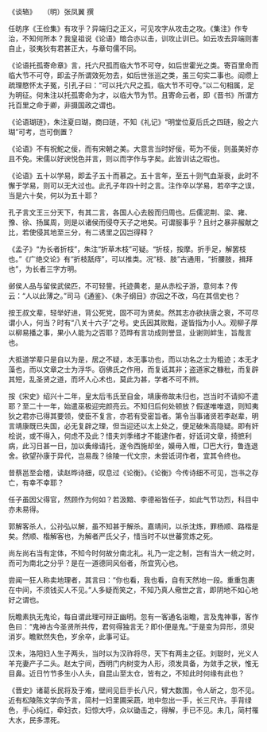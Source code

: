 《谈辂》　　（明）张凤翼 撰  

任昉序《王俭集》有攻乎？异端归之正义，可见攻字从攻击之攻。《集注》作专治，不知何所本？我皇祖说《论语》暗合亦以击，训攻止训已。如云攻去异端则害自止，驳夷狄有君甚正大，与章句儒不同。  

《论语托孤寄命章》言，托六尺孤而临大节不可夺，如后世霍光之类。寄百里命而临大节不可夺，即孟子所谓效死勿去，如后世张巡之类，虽三句实二事也。阎缵上疏理愍怀太子冤，引孔子曰：“可以托六尺之孤，临大节不可夺。”以二句相属，足为明征。何朱注以托孤寄命为才，以临大节为节。且寄命云者，即《晋书》所谓方托百里之命于卿，非摄国政之谓也。  

《论语瑚琏》，朱注夏曰瑚，商曰琏，不知《礼记》“明堂位夏后氏之四琏，殷之六瑚”可考，岂可倒置？  

《论语》不有祝鮀之佞，而有宋朝之美。大意言当时好佞，苟为不佞，则虽美好亦且不免。宋儒以好谀悦色并言，则以而字作与字矣。此皆训诂之瑕也。  

《论语》五十以学易，即孟子五十而慕之。五十言年，至五十则气血渐衰，此时不懈于学易，则可以无大过也。此孔子年四十时之言。注作卒以学易，若卒字之误，当是六十矣，何以为五十耶？  

孔子言文王三分天下，有其二言，各国人心去殷而归周也。后儒泥荆、梁、雍、豫、徐、扬属周，则是以诸侯而侵夺天子之地矣。可谓服事乎？且纣之暴非赧献之比，若使侵其地至三分，有二诱里之囚岂得释？  

《孟子》“为长者折枝”，朱注“折草木枝”可疑。“折枝，按摩。折手足，解罢枝也。”《广绝交论》有“折枝舐痔”，可以推类。况“枝、肢”古通用，“折腰肢，揖拜也”，为长者三字方明。  

邺侯人品与留侯武侯匹，不可轻訾。托迹黄老，是从赤松子游，意何本？传云：“人以此薄之。”司马《通鉴》、《朱子纲目》亦因之不改，乌在其信史也？  

按王叔文辈，轻举好进，背公死党，固不可为贤矣。然其志亦欲扶唐之衰，不可尽谓小人，何当？时有“八关十六子”之号。史氏因其败黜，遂皆指为小人。观柳子厚以柳易播之事，果小人能为之否耶？范晔有言功成则誉显，业谢则衅生，旨哉言也。  

大抵道学辈只是自以为是，居之不疑，本无事功也，而以功名之士为粗迹；本无才藻也，而以文章之士为浮华。窃佛氏之作用，而复诋其非；盗道家之糠秕，而复辟其短，乱圣贤之道，而坏人心术也，莫此为甚，学者不可不辨。  

按《宋史》绍兴十二年，皇太后韦氏至自金，靖康帝故未归也，岂当时不请抑不遣耶？至二十一年，始遣巫极迎完颜亮云。不知归后何处顿放？假遂唯唯退，则知夷狄之君亦已得其要领，使臣不复言，亦若有受密旨者。第令当事诸贤若李赵辈，明言靖康既已失国，必无复辟之理，但当迎还以太上处之，便足破朱高隐疑。即有奸桧说，或不得入，何虑不及此？惜夫刘季绪才不能逮作者，好诋诃文章，掎摭利病，此习日甚一日，加以夤缘请托，遂令西施却坐，嫫毋入帷，□巴大行，鲁连退舍。欲望孙康于异代，岂易哉？徐陵一代文宗，未尝诋诃作者，宜其令终也。  

昔蔡邕至会稽，读赵晔诗细，叹息过《论衡》。《论衡》今传诗细不可见，岂书之存亡，有幸不幸耶？  

任子虽因父得官，然顾作为何如？若汲黯、李德裕皆任子，如此气节功烈，科目中亦未易得。  

郭解客杀人，公孙弘以解，虽不知甚于解杀。嘉靖间，以杀沈炼，罪杨顺、路楷是矣。然顺、楷解客也，为解者严氏父子，惜当时不以世蕃赏炼之死。  

尚左尚右当有定体，不知今时何故分南北礼。礼乃一定之制，岂有当大一统之时，而可为南北之分乎？是在一道德同风俗者，所宜究心也。  

尝闻一狂人称卖地理者，其言曰：“你也看，我也看，自有天然地一段。重重包裹在中间，不须钱买人不见。”人多疑而笑之，不知乃真人儆世之言，即阴地不如心地好之谓也。  

阮瞻素执无鬼论，每自谓此理可辩正幽明。忽有一客通名诣瞻，言及鬼神事，客作色曰：“鬼神古今圣贤所共传，君何得独言无？即仆便是鬼。”于是变为异形，须臾消岁。瞻默然失色，岁余卒，此事可证。  

汉未，洛阳妇人生子两头，当时以为汉祚将尽，天下有两主之征。刘聪时，光义人羊充妻产子二头。赵太宁间，西明门内树变为人形，须发具备，为敛手之状，惟无目鼻。近日竹节多生小人头，自昆山至太仓，皆有之，不知此时何缘有此也？  

《晋史》诸葛长民将及于难，壁间见巨手长八尺，臂大数围，令人斫之，忽不见。近有松陵陈文学向予言，简村一妇里圃采蔬，地中忽出一手，长三尺许。手背绿色，手心纯红，牵妇衣，妇惊大呼，众以锄击之，得解，手已不见。未几，简村罹大水，民多漂死。  
